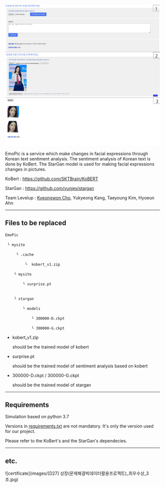 ![example](images/example.png)



 EmoPic is a service which make changes in facial expressions through Korean text sentiment analysis. The sentiment analysis of Korean text is done by KoBert. The StarGan model is used for making facial expressions changes in pictures.

 

KoBert : https://github.com/SKTBrain/KoBERT

StarGan : https://github.com/yunjey/stargan

Team Levelup : [Kyeongwon Cho](https://github.com/F1RERED), Yukyeong Kang, Taeyoung Kim, Hyoeun Ahn



--------------------------------

## Files to be replaced
```
EmoPic

 └ mysite

	 └ .cache

		 └  kobert_v1.zip

	└ mysite

		└ surprise.pt


	└ stargan

		└ models

			└ 300000-D.ckpt

			└ 300000-G.ckpt

```
* kobert_v1.zip

  	should be the trained model of kobert

+ surprise.pt

  	should be the trained model of sentiment analysis based on kobert

+ 300000-D.ckpt / 300000-G.ckpt 

  	should be the trained model of stargan 

-------------------------

## Requirements

 Simulation based on python 3.7

 Versions in [requirements.txt](requirements.txt) are not mandatory. It's only the version used for our project.

 Please refer to the KoBert's and the StarGan's dependecies.



---------------------------------

## etc.

![certificate](images/[D27] 상장(문제해결빅데이터활용프로젝트)_최우수상_3조.jpg)